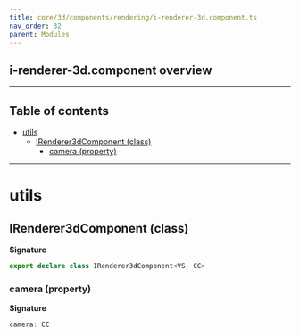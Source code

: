 ```yaml
---
title: core/3d/components/rendering/i-renderer-3d.component.ts
nav_order: 32
parent: Modules
---
```


## i-renderer-3d.component overview

---

<h2 class="text-delta">Table of contents</h2>

- [utils](#utils)
  - [IRenderer3dComponent (class)](#irenderer3dcomponent-class)
    - [camera (property)](#camera-property)

---

# utils

## IRenderer3dComponent (class)

**Signature**

```ts
export declare class IRenderer3dComponent<VS, CC>
```

### camera (property)

**Signature**

```ts
camera: CC
```
